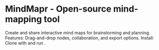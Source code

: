 # MindMapr - Open-source mind-mapping tool
Create and share interactive mind maps for brainstorming and planning.
Features: Drag-and-drop nodes, collaboration, and export options.
Install: Clone with  and run .

